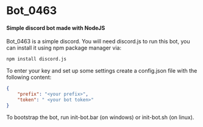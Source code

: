 # Bot_0463
#### Simple discord bot made with NodeJS
Bot_0463 is a simple discord. 
You will need discord.js to run this bot, you can install it using npm package manager via:
~~~cmd
npm install discord.js
~~~
To enter your key and set up some settings create a config.json file with the following content:
~~~json
{
    "prefix": "<your prefix>",
    "token": " <your bot token>"
}
~~~
To bootstrap the bot, run init-bot.bar (on windows) or init-bot.sh (on linux).